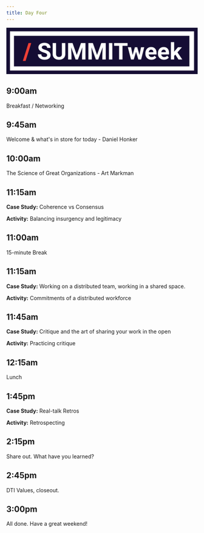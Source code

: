 ```yaml
---
title: Day Four
---
```


![summitweek-logo.jpg](/assets/img/projects/SUMMITweek-Winter-2018/summitweek-logo.jpg)


## 9:00am

Breakfast / Networking


## 9:45am

Welcome & what's in store for today - Daniel Honker


## 10:00am

The Science of Great Organizations - Art Markman


## 11:15am 

**Case Study:** Coherence vs Consensus

**Activity:** Balancing insurgency and legitimacy


## 11:00am 

15-minute Break


## 11:15am 

**Case Study:** Working on a distributed team, working in a shared space.

**Activity:** Commitments of a distributed workforce


## 11:45am

**Case Study:** Critique and the art of sharing your work in the open

**Activity:** Practicing critique


## 12:15am

Lunch 


## 1:45pm

**Case Study:** Real-talk Retros

**Activity:** Retrospecting


## 2:15pm

Share out. What have you learned?


## 2:45pm

DTI Values, closeout.


## 3:00pm

All done. Have a great weekend!

